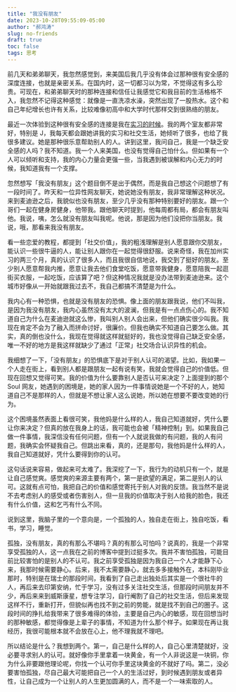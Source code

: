 ```yaml
---
title: "我没有朋友"
date: 2023-10-28T09:55:09-05:00
author: "郝鸿涛"
slug: no-friends
draft: true
toc: false
tags: 思考
---
```

前几天和弟弟聊天，我忽然感觉到，来美国后我几乎没有体会过那种很有安全感的深度连接，也就是亲密关系。在国内时，这一切都习以为常，不觉得这有多么珍贵。可现在，和弟弟聊天时的那种连接和信任让我感觉它和我目前的生活格格不入，我忽然不记得这种感觉：就像是一直洗凉水澡，突然出现了一股热水。这个和自己年纪增长也许有关系，比较难像初高中和大学时代那样交到很熟络的朋友。

最近一次体验到这种很有安全感的连接是我在[实习的时候](/cn/2023/09/12/internship/)。我的两个室友都非常好，特别是 J，我每天都会跟她讲我的实习和社交生活，她倾听了很多，也给了我很多建议。她是那种很乐意帮助别人的人。讲到这里，我问自己，我是一个缺乏安全感的人吗？我不知道。我一个人来美国，也没有觉得自己怕什么。但如果有一个人可以倾听和支持，我的内心力量会更强一些，当我遇到被误解和内心无力的时候，我知道我有一个支撑。

忽然想写「我没有朋友」这个题目倒不是出于偶然，而是我自己想这个问题想了有一段时间了。昨天和一位异性网友聊天，她说她没有朋友，我非常理解这种状况。来到麦迪逊之后，我貌似也没有朋友，至少几乎没有那种特别要好的朋友。跟一个哥们一起在健身房健身，他带我。跟他聊天时提到，他每周都有局，都会有朋友叫他。我说，咦，怎么就没有朋友叫我呢。他说，那是因为他们没把你当朋友。我说，哦，那看来我没有朋友。

看一些恋爱的教程，都提到「社交价值」，我的粗浅理解是别人愿意跟你交朋友，能认识一些很牛逼的人，能让别人跟你在一起觉得很舒服。说来奇怪，我在加州实习的两三个月，真的认识了很多人，而且我很自信地说，我交到了挺好的朋友。至少别人愿意帮我内推，愿意让我去他们食堂吃饭，愿意带我健身，愿意陪我一起逛街买衣服，一起吃饭，应该算了吧？但这种情况我就是没办法带到麦迪逊来。这个城市好像从一开始就跟我过去不，我自己都搞不清楚是为什么。

我内心有一种恐惧，也就是没有朋友的恐惧。像上面的朋友跟我说，他们不叫我，是因为我没有朋友，我内心虽然没有太大的波澜，但我是有一点点伤心的。我不知道自己为什么在麦迪逊就这么惨，我叫别人别人会出来，但他们确实很少叫我。我现在肯定不会为了融入而拼命讨好，很廉价。但我也确实不知道自己要怎么做。其实，真的倒也没什么，我现在觉得就这样就挺好的，我也没觉得自己缺乏安全感，唯一不好的地方是我这样就缺少了通过「正常」社交场合认识异性的机会。

我细想了一下，「没有朋友」的恐惧底下是对于别人认可的渴望。比如，我如果一个人走在街上，看到别人都是跟朋友一起有说有笑，我就会觉得自己的价值低。但现在回想又觉得可笑。我的价值为什么要靠别人是否认可来决定？上面提到的那个 Soul 网友，她遇到的困境是，她的家人因为一件事情说她是一个不好的人，她知道自己不是那样的人，但就是不想让家人这么说她，所以她在想要不要改变她的行为。

这个困境虽然表面上看很可笑，我他妈是什么样的人，我自己知道就好，凭什么要让你来决定？但真的放在我身上的话，我可能也会被「精神控制」到。如果我自己做一件事情，我深信没有任何问题，但有一个人就说我做的有问题，我的人有问题，我确实会怀疑我自己。但跳出来看，真的，还是那句，我他妈是什么样的人，我自己知道就好，凭什么要得到你的认可。

这句话说来容易，做起来可太难了。我深挖了一下，我行为的动机只有一个，就是让自己感觉爽。感觉爽的来源主要有两个，第一是欲望的满足，第二是别人的认可。这就有点可怕，我把自己的价值和感觉寄托于别人对我的反馈。我当然不是说不去考虑别人的感受或者伤害别人，但一旦我的价值取决于别人给我的脸色，我还有什么价值，这和乞丐有什么不同。

说到这里，我脑子里的一个意向是，一个孤独的人，独自走在街上，独自吃饭，看书，学习，睡觉。

孤独，没有朋友，真的有那么不堪吗？真的有那么可怕吗？说真的，我是一个非常享受孤独的人，这一点我在之前的博客中提到过挺多次。我并不害怕孤独，可能目前比较害怕的是别人的不认可。我之前享受孤独是因为我自己一个人才能静下心来，我那时候需要静心。后来，我不太需要静心，就去多多接触外在，本科刚毕业那时，特别是在瑞士的那段时间，我看到了自己走出独处后其实是一个很社牛的人，再后来去印第安纳，忙于学习，没有过多关注社交生活，但那段时间朋友并不少，再后来来到威斯康星，想专注学习，自行阉割了自己的社交生活，但后来发现这样不行，重新打开，但貌似再也找不到之前的势能，就是找不到自己的圈子。这段时间的挣扎给我带来了很多难得的体验，主要是自己内心的敏感，现在回想当时的那种敏感，都觉得像是上辈子的事情，不知道为什么那个样子。如果现在再让我经历，我很可能根本就不会放在心上，他不理我就不理吧。

所以结论是什么？我想到两个。第一，自己是什么样的人，自己心里清楚就好，没必要寻求别人的认可。就好像你手里拿着一块黄金，有一个人非说这是一块铜，你为什么非要跟他理论呢，你找一个认可你手里这块黄金的不就好了吗。第二，没必要害怕孤独，尽自己最大可能把自己一个人的生活过好，到时候遇到朋友或者异性，让自己成为一个让别人的人生更加圆满的人，而不是一个一味索取的人。